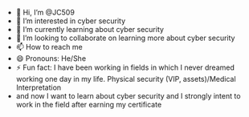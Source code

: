 - 👋 Hi, I’m @JC509
- 👀 I’m interested in cyber security
- 🌱 I’m currently learning about cyber security
- 💞️ I’m looking to collaborate on learning more about cyber security
- 📫 How to reach me 
- 😄 Pronouns: He/She
- ⚡ Fun fact: I have been working in fields in which I never dreamed working one day in my life. Physical security (VIP, assets)/Medical Interpretation
- and now I want to learn about cyber security and I strongly intent to work in the field after earning my certificate

<!---
JCZidor/JCZidor is a ✨ special ✨ repository because its `README.md` (this file) appears on your GitHub profile.
You can click the Preview link to take a look at your changes.
--->
